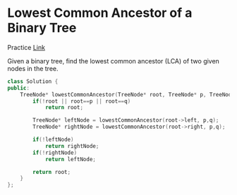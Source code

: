 # Lowest Common Ancestor of a Binary Tree

Practice [Link](https://leetcode.com/problems/lowest-common-ancestor-of-a-binary-tree/description/)


Given a binary tree, find the lowest common ancestor (LCA) of two given nodes in the tree.

```cpp
class Solution {
public:
    TreeNode* lowestCommonAncestor(TreeNode* root, TreeNode* p, TreeNode* q) {
        if(!root || root==p || root==q)
            return root;

        TreeNode* leftNode = lowestCommonAncestor(root->left, p,q);
        TreeNode* rightNode = lowestCommonAncestor(root->right, p,q);

        if(!leftNode)   
            return rightNode;
        if(!rightNode)
            return leftNode;

        return root;
    }
};
```